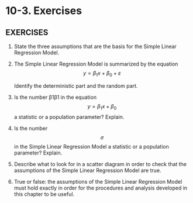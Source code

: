 # 10-3. Exercises

## EXERCISES

1. State the three assumptions that are the basis for the Simple Linear Regression Model.
2. The Simple Linear Regression Model is summarized by the equation  
    $$y=β_1x+β_0+ε$$ 

   Identify the deterministic part and the random part.

3. Is the number β1β1 in the equation $$y=β_1x+β_0$$ a statistic or a population parameter? Explain.
4. Is the number $$σ$$ in the Simple Linear Regression Model a statistic or a population parameter? Explain.
5. Describe what to look for in a scatter diagram in order to check that the assumptions of the Simple Linear Regression Model are true.
6. True or false: the assumptions of the Simple Linear Regression Model must hold exactly in order for the procedures and analysis developed in this chapter to be useful.



